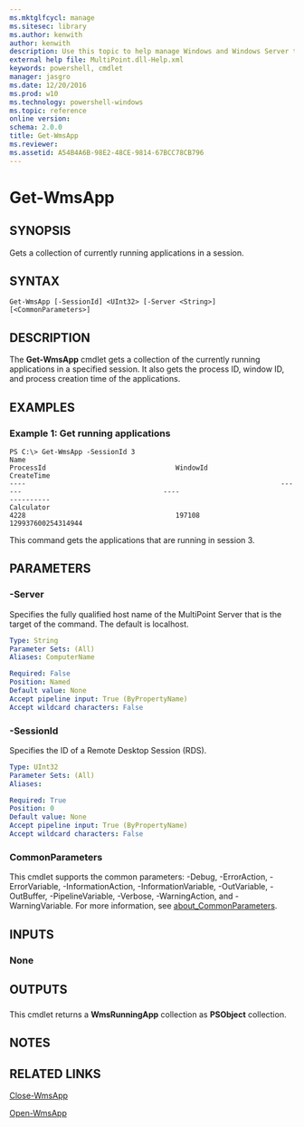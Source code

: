 ```yaml
---
ms.mktglfcycl: manage
ms.sitesec: library
ms.author: kenwith
author: kenwith
description: Use this topic to help manage Windows and Windows Server technologies with Windows PowerShell.
external help file: MultiPoint.dll-Help.xml
keywords: powershell, cmdlet
manager: jasgro
ms.date: 12/20/2016
ms.prod: w10
ms.technology: powershell-windows
ms.topic: reference
online version: 
schema: 2.0.0
title: Get-WmsApp
ms.reviewer:
ms.assetid: A54B4A6B-98E2-48CE-9814-67BCC78CB796
---
```


# Get-WmsApp

## SYNOPSIS
Gets a collection of currently running applications in a session.

## SYNTAX

```
Get-WmsApp [-SessionId] <UInt32> [-Server <String>] [<CommonParameters>]
```

## DESCRIPTION
The **Get-WmsApp** cmdlet gets a collection of the currently running applications in a specified session.
It also gets the process ID, window ID, and process creation time of the applications.

## EXAMPLES

### Example 1: Get running applications
```
PS C:\> Get-WmsApp -SessionId 3
Name                                                               ProcessId                                WindowId                           CreateTime
----                                                               ------                                   ----                               ----------
Calculator                                                         4228                                     197108                             129937600254314944
```

This command gets the applications that are running in session 3.


## PARAMETERS

### -Server
Specifies the fully qualified host name of the MultiPoint Server that is the target of the command.
The default is localhost.

```yaml
Type: String
Parameter Sets: (All)
Aliases: ComputerName

Required: False
Position: Named
Default value: None
Accept pipeline input: True (ByPropertyName)
Accept wildcard characters: False
```

### -SessionId
Specifies the ID of a Remote Desktop Session (RDS).

```yaml
Type: UInt32
Parameter Sets: (All)
Aliases: 

Required: True
Position: 0
Default value: None
Accept pipeline input: True (ByPropertyName)
Accept wildcard characters: False
```

### CommonParameters
This cmdlet supports the common parameters: -Debug, -ErrorAction, -ErrorVariable, -InformationAction, -InformationVariable, -OutVariable, -OutBuffer, -PipelineVariable, -Verbose, -WarningAction, and -WarningVariable. For more information, see [about_CommonParameters](http://go.microsoft.com/fwlink/?LinkID=113216).

## INPUTS

### None

## OUTPUTS

###  
This cmdlet returns a **WmsRunningApp** collection as **PSObject** collection.

## NOTES

## RELATED LINKS

[Close-WmsApp](./Close-WmsApp.md)

[Open-WmsApp](./Open-WmsApp.md)

